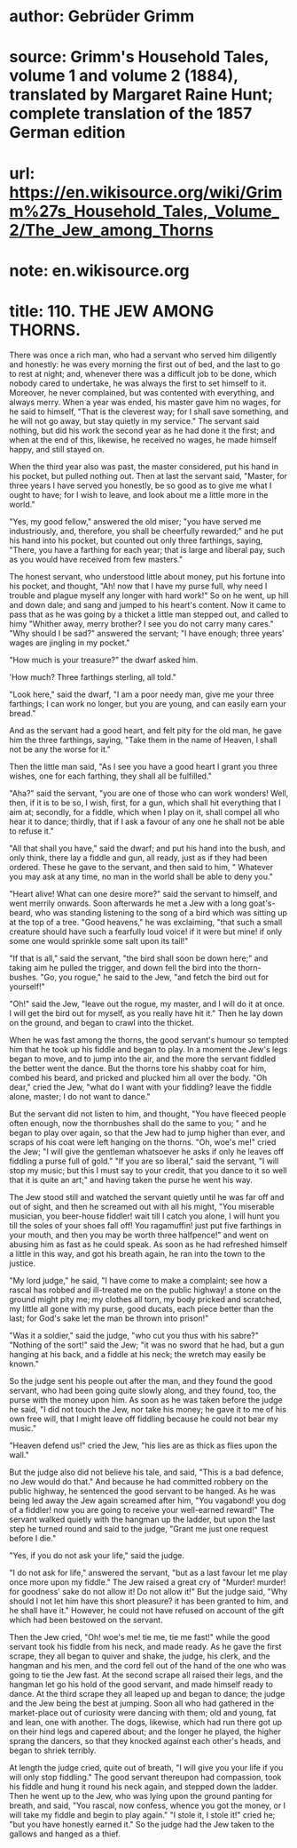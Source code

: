 # author: Gebrüder Grimm
# source: Grimm's Household Tales, volume 1 and volume 2 (1884), translated by Margaret Raine Hunt; complete translation of the 1857 German edition
# url: https://en.wikisource.org/wiki/Grimm%27s_Household_Tales,_Volume_2/The_Jew_among_Thorns
# note: en.wikisource.org
# title: 110. THE JEW AMONG THORNS. 

There was once a rich man, who had a servant who served him diligently and honestly: he was every morning the first out of bed, and the last to go to rest at night; and, whenever there was a difficult job to be done, which nobody cared to undertake, he was always the first to set himself to it. Moreover, he never complained, but was contented with everything, and always merry. ​When a year was ended, his master gave him no wages, for he said to himself, "That is the cleverest way; for I shall save something, and he will not go away, but stay quietly in my service." The servant said nothing, but did his work the second year as he had done it the first; and when at the end of this, likewise, he received no wages, he made himself happy, and still stayed on. 

When the third year also was past, the master considered, put his hand in his pocket, but pulled nothing out. Then at last the servant said, "Master, for three years I have served you honestly, be so good as to give me what I ought to have; for I wish to leave, and look about me a little more in the world." 

"Yes, my good fellow," answered the old miser; "you have served me industriously, and, therefore, you shall be cheerfully rewarded;" and he put his hand into his pocket, but counted out only three farthings, saying, "There, you have a farthing for each year; that is large and liberal pay, such as you would have received from few masters." 

The honest servant, who understood little about money, put his fortune into his pocket, and thought, "Ah! now that I have my purse full, why need I trouble and plague myself any longer with hard work!" So on he went, up hill and down dale; and sang and jumped to his heart's content. Now it came to pass that as he was going by a thicket a little man stepped out, and called to himy "Whither away, merry brother? I see you do not carry many cares." "Why should I be sad?" answered the servant; "I have enough; three years' wages are jingling in my pocket." 

"How much is your treasure?" the dwarf asked him. 

'How much? Three farthings sterling, all told." 

"Look here," said the dwarf, "I am a poor needy man, give me your three farthings; I can work no longer, but you are young, and can easily earn your bread." 

And as the servant had a good heart, and felt pity for the old man, he gave him the three farthings, saying, "Take them in the name of Heaven, I shall not be any the worse for it." 

Then the little man said, "As I see you have a good ​heart I grant you three wishes, one for each farthing, they shall all be fulfilled." 

"Aha?" said the servant, "you are one of those who can work wonders! Well, then, if it is to be so, I wish, first, for a gun, which shall hit everything that I aim at; secondly, for a fiddle, which when I play on it, shall compel all who hear it to dance; thirdly, that if I ask a favour of any one he shall not be able to refuse it." 

"All that shall you have," said the dwarf; and put his hand into the bush, and only think, there lay a fiddle and gun, all ready, just as if they had been ordered. These he gave to the servant, and then said to him, " Whatever you may ask at any time, no man in the world shall be able to deny you." 

"Heart alive! What can one desire more?" said the servant to himself, and went merrily onwards. Soon afterwards he met a Jew with a long goat's-beard, who was standing listening to the song of a bird which was sitting up at the top of a tree. "Good heavens," he was exclaiming, "that such a small creature should have such a fearfully loud voice! if it were but mine! if only some one would sprinkle some salt upon its tail!" 

"If that is all," said the servant, "the bird shall soon be down here;" and taking aim he pulled the trigger, and down fell the bird into the thorn-bushes. "Go, you rogue," he said to the Jew, "and fetch the bird out for yourself!" 

"Oh!" said the Jew, "leave out the rogue, my master, and I will do it at once. I will get the bird out for myself, as you really have hit it." Then he lay down on the ground, and began to crawl into the thicket. 

When he was fast among the thorns, the good servant's humour so tempted him that he took up his fiddle and began to play. In a moment the Jew's legs began to move, and to jump into the air, and the more the servant fiddled the better went the dance. But the thorns tore his shabby coat for him, combed his beard, and pricked and plucked him all over the body. "Oh dear," cried the Jew, "what do I want with your fiddling? leave the fiddle alone, master; I do not want to dance." 

But the servant did not listen to him, and thought, ​"You have fleeced people often enough, now the thornbushes shall do the same to you; " and he began to play over again, so that the Jew had to jump higher than ever, and scraps of his coat were left hanging on the thorns. "Oh, woe's me!" cried the Jew; "I will give the gentleman whatsoever he asks if only he leaves off fiddling a purse full of gold." "If you are so liberal," said the servant, "I will stop my music; but this I must say to your credit, that you dance to it so well that it is quite an art;" and having taken the purse he went his way. 

The Jew stood still and watched the servant quietly until he was far off and out of sight, and then he screamed out with all his might, "You miserable musician, you beer-house fiddler! wait till I catch you alone, I will hunt you till the soles of your shoes fall off! You ragamuffin! just put five farthings in your mouth, and then you may be worth three halfpence!" and went on abusing him as fast as he could speak. As soon as he had refreshed himself a little in this way, and got his breath again, he ran into the town to the justice. 

"My lord judge," he said, "I have come to make a complaint; see how a rascal has robbed and ill-treated me on the public highway! a stone on the ground might pity me; my clothes all torn, my body pricked and scratched, my little all gone with my purse, good ducats, each piece better than the last; for God's sake let the man be thrown into prison!" 

"Was it a soldier," said the judge, "who cut you thus with his sabre?" "Nothing of the sort!" said the Jew; "it was no sword that he had, but a gun hanging at his back, and a fiddle at his neck; the wretch may easily be known." 

So the judge sent his people out after the man, and they found the good servant, who had been going quite slowly along, and they found, too, the purse with the money upon him. As soon as he was taken before the judge he said, "I did not touch the Jew, nor take his money; he gave it to me of his own free will, that I might leave off fiddling because he could not bear my music." 

​"Heaven defend us!" cried the Jew, "his lies are as thick as flies upon the wall." 

But the judge also did not believe his tale, and said, "This is a bad defence, no Jew would do that." And because he had committed robbery on the public highway, he sentenced the good servant to be hanged. As he was being led away the Jew again screamed after him, "You vagabond! you dog of a fiddler! now you are going to receive your well-earned reward!" The servant walked quietly with the hangman up the ladder, but upon the last step he turned round and said to the judge, "Grant me just one request before I die." 

"Yes, if you do not ask your life," said the judge. 

"I do not ask for life," answered the servant, "but as a last favour let me play once more upon my fiddle." The Jew raised a great cry of "Murder! murder! for goodness' sake do not allow it! Do not allow it!" But the judge said, "Why should I not let him have this short pleasure? it has been granted to him, and he shall have it." However, he could not have refused on account of the gift which had been bestowed on the servant. 

Then the Jew cried, "Oh! woe's me! tie me, tie me fast!" while the good servant took his fiddle from his neck, and made ready. As he gave the first scrape, they all began to quiver and shake, the judge, his clerk, and the hangman and his men, and the cord fell out of the hand of the one who was going to tie the Jew fast. At the second scrape all raised their legs, and the hangman let go his hold of the good servant, and made himself ready to dance. At the third scrape they all leaped up and began to dance; the judge and the Jew being the best at jumping. Soon all who had gathered in the market-place out of curiosity were dancing with them; old and young, fat and lean, one with another. The dogs, likewise, which had run there got up on their hind legs and capered about; and the longer he played, the higher sprang the dancers, so that they knocked against each other's heads, and began to shriek terribly. 

At length the judge cried, quite out of breath, "I will give you your life if you will only stop fiddling." The good servant thereupon had compassion, took his fiddle ​and hung it round his neck again, and stepped down the ladder. Then he went up to the Jew, who was lying upon the ground panting for breath, and said, "You rascal, now confess, whence you got the money, or I will take my fiddle and begin to play again." "I stole it, I stole it!" cried he; "but you have honestly earned it." So the judge had the Jew taken to the gallows and hanged as a thief. 

